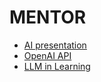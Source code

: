 # MENTOR

- [AI presentation](https://www.nicolasserrano.com/r?https://www.nicolasserrano.com/digital/AI.md)
- [OpenAI API](http://www.nicolasserrano.com/r?//www.nicolasserrano.com/digital/APIChatGPTv1.3.md)
- [LLM in Learning](http://www.nicolasserrano.com/r?//www.nicolasserrano.com/digital/LLMinLearning_v1.2b)
